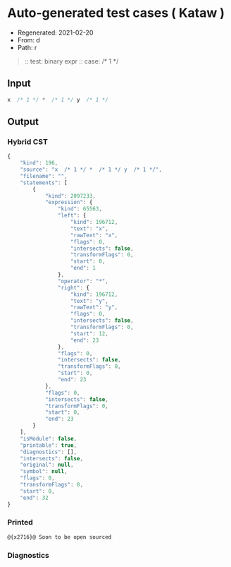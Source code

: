 # Auto-generated test cases ( Kataw )
- Regenerated: 2021-02-20
- From: d
- Path: r
> :: test: binary expr
> :: case:  /* 1 */
## Input

`````js
x  /* 1 */ *  /* 1 */ y  /* 1 */
`````

## Output

### Hybrid CST


```javascript
{
    "kind": 196,
    "source": "x  /* 1 */ *  /* 1 */ y  /* 1 */",
    "filename": "",
    "statements": [
        {
            "kind": 2097233,
            "expression": {
                "kind": 65563,
                "left": {
                    "kind": 196712,
                    "text": "x",
                    "rawText": "x",
                    "flags": 0,
                    "intersects": false,
                    "transformFlags": 0,
                    "start": 0,
                    "end": 1
                },
                "operator": "*",
                "right": {
                    "kind": 196712,
                    "text": "y",
                    "rawText": "y",
                    "flags": 0,
                    "intersects": false,
                    "transformFlags": 0,
                    "start": 12,
                    "end": 23
                },
                "flags": 0,
                "intersects": false,
                "transformFlags": 0,
                "start": 0,
                "end": 23
            },
            "flags": 0,
            "intersects": false,
            "transformFlags": 0,
            "start": 0,
            "end": 23
        }
    ],
    "isModule": false,
    "printable": true,
    "diagnostics": [],
    "intersects": false,
    "original": null,
    "symbol": null,
    "flags": 0,
    "transformFlags": 0,
    "start": 0,
    "end": 32
}
```

  
### Printed


```javascript
@{x2716}@ Soon to be open sourced
```

  
### Diagnostics


```javascript

```

